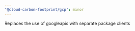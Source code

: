 ```yaml
---
'@cloud-carbon-footprint/gcp': minor
---
```


Replaces the use of googleapis with separate package clients
